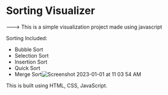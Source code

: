 # Sorting Visualizer

---> This is a simple visualization project made using javascript 

Sorting Included:
- Bubble Sort 
- Selection Sort
- Insertion Sort
- Quick Sort
- Merge Sort![Screenshot 2023-01-01 at 11 03 54 AM](https://user-images.githubusercontent.com/78731002/210177273-50c0a5d2-af46-48e5-bf8c-a113474da650.png)


 This is built using HTML, CSS, JavaScript.
